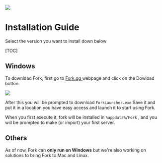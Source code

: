 ![](https://new.fork.gg/img/Title.svg)
# Installation Guide

Select the version you want to install down below

[TOC]

## Windows
To download Fork, first go to [Fork.gg ](https://www.fork.gg/ "Fork.gg ") webpage and click on the Dowload button.

![](https://i.imgur.com/3yJkfEl.png)

After this you will be prompted to download ``ForkLauncher.exe``
Save it and put it in a location you have easy access and launch it to start using Fork.

When you first execute it, fork will be installed in ``%appdata%/Fork`` , and you will be prompted to make (or import) your first server.


## Others
As of now, Fork can **only run on Windows** but we&apos;re also working on solutions to bring Fork to Mac and Linux.

